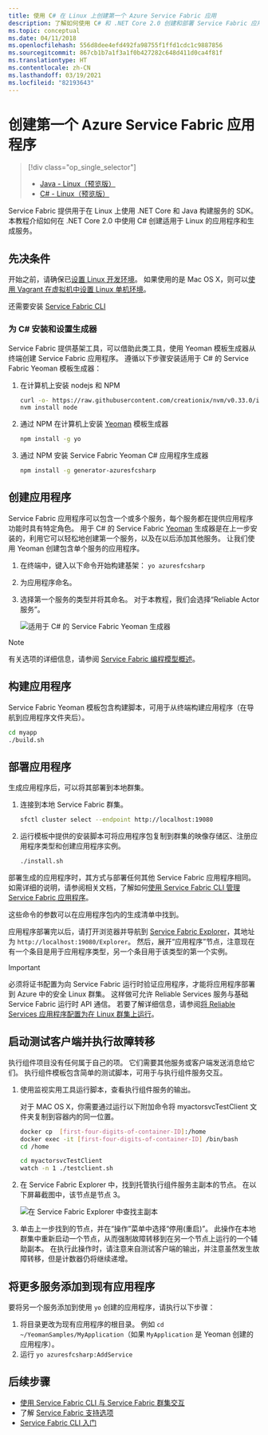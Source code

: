 ```yaml
---
title: 使用 C# 在 Linux 上创建第一个 Azure Service Fabric 应用
description: 了解如何使用 C# 和 .NET Core 2.0 创建和部署 Service Fabric 应用程序。
ms.topic: conceptual
ms.date: 04/11/2018
ms.openlocfilehash: 556d8dee4efd492fa98755f1ffd1cdc1c9887856
ms.sourcegitcommit: 867cb1b7a1f3a1f0b427282c648d411d0ca4f81f
ms.translationtype: HT
ms.contentlocale: zh-CN
ms.lasthandoff: 03/19/2021
ms.locfileid: "82193643"
---
```

# <a name="create-your-first-azure-service-fabric-application"></a>创建第一个 Azure Service Fabric 应用程序
> [!div class="op_single_selector"]
> * [Java - Linux（预览版）](service-fabric-create-your-first-linux-application-with-java.md)
> * [C# - Linux（预览版）](service-fabric-create-your-first-linux-application-with-csharp.md)
>
>

Service Fabric 提供用于在 Linux 上使用 .NET Core 和 Java 构建服务的 SDK。 本教程介绍如何在 .NET Core 2.0 中使用 C# 创建适用于 Linux 的应用程序和生成服务。

## <a name="prerequisites"></a>先决条件
开始之前，请确保已[设置 Linux 开发环境](service-fabric-get-started-linux.md)。 如果使用的是 Mac OS X，则可以[使用 Vagrant 在虚拟机中设置 Linux 单机环境](service-fabric-get-started-mac.md)。

还需要安装 [Service Fabric CLI](service-fabric-cli.md)

### <a name="install-and-set-up-the-generators-for-c"></a>为 C# 安装和设置生成器
Service Fabric 提供基架工具，可以借助此类工具，使用 Yeoman 模板生成器从终端创建 Service Fabric 应用程序。 遵循以下步骤安装适用于 C# 的 Service Fabric Yeoman 模板生成器：

1. 在计算机上安装 nodejs 和 NPM

   ```bash
   curl -o- https://raw.githubusercontent.com/creationix/nvm/v0.33.0/install.sh | bash 
   nvm install node 
   ```
2. 通过 NPM 在计算机上安装 [Yeoman](https://yeoman.io/) 模板生成器

   ```bash
   npm install -g yo
   ```
3. 通过 NPM 安装 Service Fabric Yeoman C# 应用程序生成器

   ```bash
   npm install -g generator-azuresfcsharp
   ```

## <a name="create-the-application"></a>创建应用程序
Service Fabric 应用程序可以包含一个或多个服务，每个服务都在提供应用程序功能时具有特定角色。 用于 C# 的 Service Fabric [Yeoman](https://yeoman.io/) 生成器是在上一步安装的，利用它可以轻松地创建第一个服务，以及在以后添加其他服务。 让我们使用 Yeoman 创建包含单个服务的应用程序。

1. 在终端中，键入以下命令开始构建基架： `yo azuresfcsharp`
2. 为应用程序命名。
3. 选择第一个服务的类型并将其命名。 对于本教程，我们会选择“Reliable Actor 服务”。

   ![适用于 C# 的 Service Fabric Yeoman 生成器][sf-yeoman]

> [!NOTE]
> 有关选项的详细信息，请参阅 [Service Fabric 编程模型概述](service-fabric-choose-framework.md)。
>
>

## <a name="build-the-application"></a>构建应用程序
Service Fabric Yeoman 模板包含构建脚本，可用于从终端构建应用程序（在导航到应用程序文件夹后）。

  ```sh
 cd myapp
 ./build.sh
  ```

## <a name="deploy-the-application"></a>部署应用程序

生成应用程序后，可以将其部署到本地群集。

1. 连接到本地 Service Fabric 群集。

    ```bash
    sfctl cluster select --endpoint http://localhost:19080
    ```

2. 运行模板中提供的安装脚本可将应用程序包复制到群集的映像存储区、注册应用程序类型和创建应用程序实例。

    ```bash
    ./install.sh
    ```

部署生成的应用程序时，其方式与部署任何其他 Service Fabric 应用程序相同。 如需详细的说明，请参阅相关文档，了解如何[使用 Service Fabric CLI 管理 Service Fabric 应用程序](service-fabric-application-lifecycle-sfctl.md)。

这些命令的参数可以在应用程序包内的生成清单中找到。

应用程序部署完以后，请打开浏览器并导航到 [Service Fabric Explorer](service-fabric-visualizing-your-cluster.md)，其地址为 `http://localhost:19080/Explorer`。 然后，展开“应用程序”节点，注意现在有一个条目是用于应用程序类型，另一个条目用于该类型的第一个实例。

> [!IMPORTANT]
> 必须将证书配置为向 Service Fabric 运行时验证应用程序，才能将应用程序部署到 Azure 中的安全 Linux 群集。 这样做可允许 Reliable Services 服务与基础 Service Fabric 运行时 API 通信。 若要了解详细信息，请参阅[将 Reliable Services 应用程序配置为在 Linux 群集上运行](./service-fabric-configure-certificates-linux.md#configure-a-reliable-services-app-to-run-on-linux-clusters)。  
>

## <a name="start-the-test-client-and-perform-a-failover"></a>启动测试客户端并执行故障转移
执行组件项目没有任何属于自己的项。 它们需要其他服务或客户端发送消息给它们。 执行组件模板包含简单的测试脚本，可用于与执行组件服务交互。

1. 使用监视实用工具运行脚本，查看执行组件服务的输出。

   对于 MAC OS X，你需要通过运行以下附加命令将 myactorsvcTestClient 文件夹复制到容器内的同一位置。
    
    ```bash
    docker cp  [first-four-digits-of-container-ID]:/home
    docker exec -it [first-four-digits-of-container-ID] /bin/bash
    cd /home
    ```
    
    ```bash
    cd myactorsvcTestClient
    watch -n 1 ./testclient.sh
    ```
2. 在 Service Fabric Explorer 中，找到托管执行组件服务主副本的节点。 在以下屏幕截图中，该节点是节点 3。

    ![在 Service Fabric Explorer 中查找主副本][sfx-primary]
3. 单击上一步找到的节点，并在“操作”菜单中选择“停用(重启)”。 此操作在本地群集中重新启动一个节点，从而强制故障转移到在另一个节点上运行的一个辅助副本。 在执行此操作时，请注意来自测试客户端的输出，并注意虽然发生故障转移，但是计数器仍将继续递增。

## <a name="adding-more-services-to-an-existing-application"></a>将更多服务添加到现有应用程序

要将另一个服务添加到使用 `yo` 创建的应用程序，请执行以下步骤：
1. 将目录更改为现有应用程序的根目录。  例如 `cd ~/YeomanSamples/MyApplication`（如果 `MyApplication` 是 Yeoman 创建的应用程序）。
2. 运行 `yo azuresfcsharp:AddService`

## <a name="next-steps"></a>后续步骤

* [使用 Service Fabric CLI 与 Service Fabric 群集交互](service-fabric-cli.md)
* 了解 [Service Fabric 支持选项](service-fabric-support.md)
* [Service Fabric CLI 入门](service-fabric-cli.md)

<!-- Images -->
[sf-yeoman]: ./media/service-fabric-create-your-first-linux-application-with-csharp/yeoman-csharp.png
[sfx-primary]: ./media/service-fabric-create-your-first-linux-application-with-csharp/sfx-primary.png
